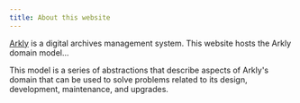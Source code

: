 ```yaml
---
title: About this website
---
```


[Arkly](https://arkly.io/#about) is a digital archives management system. This website hosts the Arkly domain model...

This model is a series of abstractions that describe aspects of Arkly's domain that can be used to solve problems related to its design, development, maintenance, and upgrades.